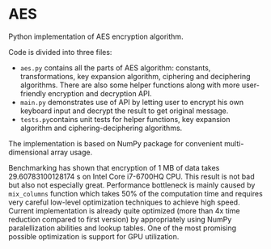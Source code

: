 # AES

Python implementation of AES encryption algorithm. 

Code is divided into three files:
 - `aes.py` contains all the parts of AES algorithm: constants, transformations, key expansion algorithm, ciphering and deciphering algorithms. There are also some helper functions along with more user-friendly encryption and decryption API.
 - `main.py` demonstrates use of API by letting user to encrypt his own keyboard input and decrypt the result to get original message.
 - `tests.py`contains unit tests for helper functions, key expansion algorithm and ciphering-deciphering algorithms.

The implementation is based on NumPy package for convenient multi-dimensional array usage.

Benchmarking has shown that encryption of 1 MB of data takes 29.60783100128174 s on Intel Core i7-6700HQ CPU. This result is not bad but also not especially great. 
Performance bottleneck is mainly caused by `mix_columns` function which takes 50% of the computation time and requires very careful low-level optimization techniques to achieve high speed. Current implementation is already quite optimized (more than 4x time reduction compared to first version) by appropriately using NumPy paralellization abilities and lookup tables. 
One of the most promising possible optimization is support for GPU utilization.
